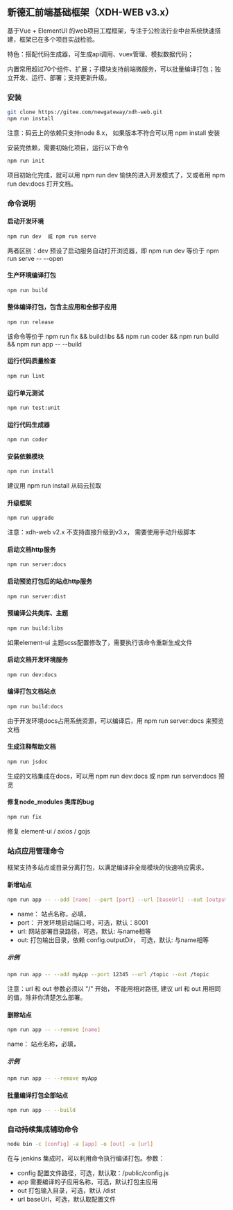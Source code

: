 ## 新德汇前端基础框架（XDH-WEB v3.x）

基于Vue + ElementUI 的web项目工程框架，专注于公检法行业中台系统快速搭建，框架已在多个项目实战检验。

特色：搭配代码生成器，可生成api调用、vuex管理、模拟数据代码；

内置常用超过70个组件、扩展；子模块支持前端微服务，可以批量编译打包；独立开发、运行、部署；支持更新升级。

### 安装
```bash
git clone https://gitee.com/newgateway/xdh-web.git
npm run install
```
注意：码云上的依赖只支持node 8.x， 如果版本不符合可以用 npm install 安装

安装完依赖，需要初始化项目，运行以下命令
```bash
npm run init
```

项目初始化完成，就可以用 npm run dev 愉快的进入开发模式了，又或者用 npm run dev:docs 打开文档。


### 命令说明
#### 启动开发环境
```bash
npm run dev  或 npm run serve
```
两者区别：dev 预设了启动服务自动打开浏览器，即 npm run dev 等价于 npm run serve -- --open

#### 生产环境编译打包
```bash
npm run build
```

#### 整体编译打包，包含主应用和全部子应用
```bash
npm run release
```
该命令等价于 npm run fix && build:libs && npm run coder && npm run build && npm run app -- --build

#### 运行代码质量检查
```bash
npm run lint
```

#### 运行单元测试
```bash
npm run test:unit
```

#### 运行代码生成器
```bash
npm run coder
```

#### 安装依赖模块
```bash
npm run install
```
建议用 npm run install 从码云拉取

#### 升级框架
```bash
npm run upgrade
```
注意：xdh-web v2.x 不支持直接升级到v3.x， 需要使用手动升级脚本

#### 启动文档http服务
```bash
npm run server:docs
```

#### 启动预览打包后的站点http服务
```bash
npm run server:dist
```

#### 预编译公共类库、主题
```bash
npm run build:libs
```
如果element-ui 主题scss配置修改了，需要执行该命令重新生成文件

#### 启动文档开发环境服务
```bash
npm run dev:docs
```

#### 编译打包文档站点
```bash
npm run build:docs
```
由于开发环境docs占用系统资源，可以编译后，用 npm run server:docs 来预览文档

#### 生成注释帮助文档
```bash
npm run jsdoc
```
生成的文档集成在docs，可以用 npm run dev:docs 或 npm run server:docs 预览

#### 修复node_modules 类库的bug
```bash
npm run fix
```
修复 element-ui / axios / gojs

### 站点应用管理命令

框架支持多站点或目录分离打包，以满足编译非全局模块的快速响应需求。

#### 新增站点
```bash
npm run app -- --add [name] --port [port] --url [baseUrl] --out [outputDir]
```
- name： 站点名称，必填，
- port： 开发环境启动端口号，可选，默认：8001
- url:   网站部署目录路径，可选，默认: 与name相等
- out:   打包输出目录，依赖 config.outputDir， 可选，默认: 与name相等
##### 示例
```bash
npm run app -- --add myApp --port 12345 --url /topic --out /topic
```
注意：url 和 out 参数必须以 "/" 开始， 不能用相对路径, 建议 url 和 out 用相同的值，除非你清楚怎么部署。

#### 删除站点
```bash
npm run app -- --remove [name]
```
name： 站点名称，必填，

##### 示例
```bash
npm run app -- --remove myApp
```

#### 批量编译打包全部站点
```bash
npm run app -- --build
```

### 自动持续集成辅助命令
```bash
node bin -c [config] -a [app] -o [out] -u [url]
```
在与 jenkins 集成时，可以利用命令执行编译打包。参数：
- config 配置文件路径，可选，默认取：/public/config.js
- app 需要编译的子应用名称，可选，默认打包主应用
- out 打包输入目录，可选，默认 /dist
- url baseUrl，可选，默认取配置文件

